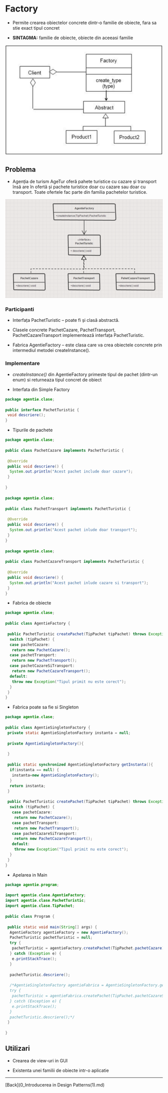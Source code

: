 # Factory

- Permite crearea obiectelor concrete dintr-o familie de obiecte, fara sa stie exact tipul concret

- **SINTAGMA:** familie de obiecte, obiecte din aceeasi familie

![Simple Factory](../img/Simple%20Factory.png)

## Problema

- Agenția de turism AgeTur oferă pahete turistice cu cazare și transport însă are în ofertă și pachete turistice doar cu cazare sau doar cu transport. Toate ofertele fac parte din familia pachetelor turistice.

![Simple Factory AgeTur](../img/SimpleFactoryAgeTur.png)

### Participanti

- Interfața PachetTuristic – poate fi și clasă abstractă.

- Clasele concrete PachetCazare, PachetTransport, PachetCazareTransport implementează interfața PachetTuristic.

- Fabrica AgentieFactory – este clasa care va crea obiectele concrete prin intermediul metodei createInstance().

### Implementare

- *createInstance()* din AgentieFactory primeste tipul de pachet (dintr-un enum) si returneaza tipul concret de obiect

- Interfata din Simple Factory

```java
package agentie.clase;

public interface PachetTuristic {
 void descriere();
}
```

- Tipurile de pachete

```java
package agentie.clase;

public class PachetCazare implements PachetTuristic {

 @Override
 public void descriere() {
  System.out.println("Acest pachet include doar cazare");
 }

}

package agentie.clase;

public class PachetTransport implements PachetTuristic {

 @Override
 public void descriere() {
  System.out.println("Acest pachet inlude doar transport");
 }
}

package agentie.clase;

public class PachetCazareTransport implements PachetTuristic {

 @Override
 public void descriere() {
  System.out.println("Acest pachet inlude cazare si transport");
 }
}
```

- Fabrica de obiecte

```java
package agentie.clase;

public class AgentieFactory {
 
 public PachetTuristic createPachet(TipPachet tipPachet) throws Exception {
  switch (tipPachet) {
  case pachetCazare:
   return new PachetCazare();
  case pachetTransport:
   return new PachetTransport();
  case pachetCazareSiTransport:
   return new PachetCazareTransport();
  default:
   throw new Exception("Tipul primit nu este corect");
  }
 }
}
```

- Fabrica poate sa fie si Singleton

```java
package agentie.clase;

public class AgentieSingletonFactory {
 private static AgentieSingletonFactory instanta = null;
 
 private AgentieSingletonFactory(){
  
 }
 
 public static synchronized AgentieSingletonFactory getInstanta(){
  if(instanta == null) {
   instanta=new AgentieSingletonFactory();
  }
  return instanta;
 }
 
 public PachetTuristic createPachet(TipPachet tipPachet) throws Exception {
  switch (tipPachet) {
   case pachetCazare:
    return new PachetCazare();
   case pachetTransport:
    return new PachetTransport();
   case pachetCazareSiTransport:
    return new PachetCazareTransport();
   default:
    throw new Exception("Tipul primit nu este corect");
  }
 }
}
```

- Apelarea in Main

```java
package agentie.program;

import agentie.clase.AgentieFactory;
import agentie.clase.PachetTuristic;
import agentie.clase.TipPachet;

public class Program {

 public static void main(String[] args) {
  AgentieFactory agentieFactory = new AgentieFactory();
  PachetTuristic pachetTuristic = null;
  try {
   pachetTuristic = agentieFactory.createPachet(TipPachet.pachetCazare);
  } catch (Exception e) {
   e.printStackTrace();
  }
  
  pachetTuristic.descriere();

  /*AgentieSingletonFactory agentieFabrica = AgentieSingletonFactory.getInstanta();
  try {
   pachetTuristic = agentieFabrica.createPachet(TipPachet.pachetCazareSiTransport);
  } catch (Exception e) {
   e.printStackTrace();
  }
  pachetTuristic.descriere();*/
 }

}
```

## Utilizari

- Crearea de view-uri in GUI

- Existenta unei familii de obiecte intr-o aplicatie

---

[Back](0_Introducerea in Design Patterns(1).md)
